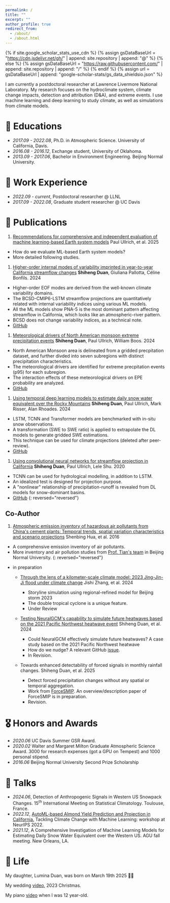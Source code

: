 ```yaml
---
permalink: /
title: ""
excerpt: ""
author_profile: true
redirect_from: 
  - /about/
  - /about.html
---
```


{% if site.google_scholar_stats_use_cdn %}
{% assign gsDataBaseUrl = "https://cdn.jsdelivr.net/gh/" | append: site.repository | append: "@" %}
{% else %}
{% assign gsDataBaseUrl = "https://raw.githubusercontent.com/" | append: site.repository | append: "/" %}
{% endif %}
{% assign url = gsDataBaseUrl | append: "google-scholar-stats/gs_data_shieldsio.json" %}

<span class='anchor' id='about-me'></span>

I am currently a postdoctoral researcher at Lawrence Livermore National Laboratory. My research focuses on the hydroclimate system, climate change impacts, detection and attribution (D&A), and extreme events. I use machine learning and deep learning to study climate, as well as simulations from climate models. 


# 📖 Educations
- *2017.09 - 2022.08*, Ph.D. in Atmospheric Science. University of California, Davis. 
- *2016.08 - 2016.12*, Exchange student, University of Oklahoma. 
- *2013.09 - 2017.06*, Bachelor in Environment Engineering. Beijing Normal University. 

# 💼 Work Experience
- *2022.09 - current*, Postdoctoral researcher @ LLNL
- *2017.09 - 2022.08*, Graduate student researcher @ UC Davis 

<!---
# 🔥 News
- *2022.02*: &nbsp;🎉🎉 Lorem ipsum dolor sit amet, consectetur adipiscing elit. Vivamus ornare aliquet ipsum, ac tempus justo dapibus sit amet. 
- *2022.02*: &nbsp;🎉🎉 Lorem ipsum dolor sit amet, consectetur adipiscing elit. Vivamus ornare aliquet ipsum, ac tempus justo dapibus sit amet. 
--->

# 📝 Publications
1. [Recommendations for comprehensive and independent evaluation of machine learning-based Earth system models](https://agupubs.onlinelibrary.wiley.com/doi/10.1029/2024JH000496) Paul Ullrich, et al. 2025
  - How do we evaluate ML-based Earth system models?  
  - More detailed following studies. 

1. [Higher-order internal modes of variability imprinted in year-to-year California streamflow changes](https://www.nature.com/articles/s43247-024-01594-2) **Shiheng Duan**, Giuliana Pallotta, Céline Bonfils. 2024
  - Higher-order EOF modes are derived from the well-known climate variability domains. 
  - The BCSD-CMIP6-LSTM streamflow projections are quantitatively related with internal variability indices using various ML models. 
  - All the ML models show PNA-5 is the most dominant pattern affecting streamflow in California, which looks like an atmospheric-river pattern. 
  - BCSD does not change variability indices, as a technical note. 
  - [GitHub](https://github.com/ShihengDuan/ClimateVariabilityStreamflow)

1. [Meteorological drivers of North American monsoon extreme precipitation events](https://agupubs.onlinelibrary.wiley.com/doi/full/10.1029/2023JD040535) 
**Shiheng Duan**, Paul Ullrich, William Boos. 2024
  - North American Monsoon area is delineated from a gridded precpitation dataset, and further divded into seven subregions with distinct precipitation characteristics. 
  - The meteorological drivers are identified for extreme precpitation events (p95) for each subregion. 
  - The interaction effects of these meteorological drivers on EPE probability are analyzed. 
  - [GitHub](https://github.com/ShihengDuan/NorthAmericanMonsoon)

1. [Using temporal deep learning models to estimate daily snow water equivalent over the Rocky Mountains](https://agupubs.onlinelibrary.wiley.com/doi/full/10.1029/2023WR035009)
**Shiheng Duan**, Paul Ullrich, Mark Risser, Alan Rhoades. 2024
  - LSTM, TCNN and Transformer models are benchmarked with in-situ snow observations. 
  - A transformation (SWE to SWE ratio) is applied to extrapolate the DL models to generate gridded SWE estimations. 
  - This technique can be used for climate projections (deleted after peer-review). 
  - [GitHub](https://github.com/ShihengDuan/code-SWE)

1. [Using convolutional neural networks for streamflow projection in California](https://www.frontiersin.org/journals/water/articles/10.3389/frwa.2020.00028/full) **Shiheng Duan**, Paul Ullrich, Lele Shu. 2020
  - TCNN can be used for hydrological modelling, in addition to LSTM. 
  - An idealized test is designed for projection purpose. 
  - A "nonlinear" relationship of precipitation-runoff is revealed from DL models for snow-dominant basins. 
  - [GitHub](https://github.com/ShihengDuan/Streamflow)
{: reversed="reversed"}
## Co-Author
1. [Atmospheric emission inventory of hazardous air pollutants from China's cement plants: Temporal trends, spatial variation characteristics and scenario projections](https://www.sciencedirect.com/science/article/pii/S1352231015306385) Shenbing Hua, et al. 2016
  - A comprehensive emission inventory of air pollutants. 
  - More inventory and air pollution studies from [Prof. Tian's team](https://envfaculty.bnu.edu.cn/Public/htm/news/5/107.html) in Beijing Normal University. 
{: reversed="reversed"}

* in preparation
  - [Through the lens of a kilometer-scale climate model: 2023 Jing-Jin-Ji flood under climate change](https://www.authorea.com/doi/full/10.22541/au.172773252.24608967) Jishi Zhang, et al. 2024
    - Storyline simulation using regional-refined model for Beijing storm 2023
    - The double tropical cyclone is a unique feature. 
    - Under Review

  - [Testing NeuralGCM's capability to simulate future heatwaves based on the 2021 Pacific Northwest heatwave event](https://arxiv.org/abs/2410.09120) Shiheng Duan, et al. 2024
    - Could NeuralGCM effectively simulate future heatwaves? A case study based on the 2021 Pacific Northwest heatwave
    - How do we nudge? A relevant GitHub [issue](https://github.com/neuralgcm/neuralgcm/issues/247).
    - In Revision. 
  
  - Towards enhanced detectability of forced signals in monthly rainfall changes. Shiheng Duan, et al. 2025
    - Detect forced precipitation changes without any spatial or temporal aggregation. 
    - Work from [ForceSMIP](https://sites.google.com/ethz.ch/forcesmip/). An overview/description paper of ForceSMIP is in preparation. 
    - Revision. 

# 🎖 Honors and Awards
- *2020.06* UC Davis Summer GSR Award. 
- *2020.02* Walter and Margaret Milton Graduate Atmospheric Science Award. 3000 for research expenses (got a GPU on Tempest) and 1000 personal stipend.  
- *2016.06* Beijing Normal University Second Prize Scholarship



# 💬 Talks
- *2024.06*, Detection of Anthropogenic Signals in Western US Snowpack Changes. $15^{th}$ International Meeting on Statistical Climatology. Toulouse, France. 
- *2022.12*, [AutoML-based Almond Yield Prediction and Projection in California.](https://arxiv.org/abs/2211.03925) Tackling Climate Change with Machine Learning: workshop at NeurIPS 2022. 
- *2021.12*, A Comprehensive Investigation of Machine Learning Models for Estimating Daily Snow Water Equivalent over the Western US. AGU fall meeting. New Orleans, LA. 


# 🎹 Life

My daughter, Lumina Duan, was born on March 19th 2025 🎉🎉 

My wedding [video](https://www.bilibili.com/video/BV1ht421b7GN/?spm_id_from=333.337.search-card.all.click), 2023 Christmas. 

My piano [video](https://www.bilibili.com/video/BV1Je411W7L7/?spm_id_from=333.999.0.0) when I was 12 year-old. 
